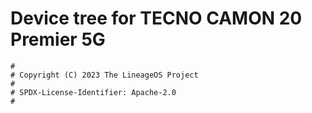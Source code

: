 # Device tree for TECNO CAMON 20 Premier 5G

```
#
# Copyright (C) 2023 The LineageOS Project
#
# SPDX-License-Identifier: Apache-2.0
#
```
